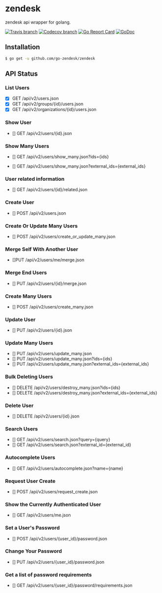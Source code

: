 # zendesk

zendesk api wrapper for golang.

[![Travis branch](https://img.shields.io/travis/go-zendesk/zendesk/master.svg)](https://travis-ci.org/go-zendesk/zendesk)
[![Codecov branch](https://img.shields.io/codecov/c/github/go-zendesk/zendesk/master.svg)](https://codecov.io/gh/go-zendesk/zendesk)
[![Go Report Card](https://goreportcard.com/badge/github.com/go-zendesk/zendesk)](https://goreportcard.com/report/github.com/go-zendesk/zendesk)
[![GoDoc](https://godoc.org/github.com/go-zendesk/zendesk?status.svg)](https://godoc.org/github.com/go-zendesk/zendesk)

## Installation

```bash
$ go get -u github.com/go-zendesk/zendesk
```

## API Status

### List Users
- [x] GET /api/v2/users.json
- [x] GET /api/v2/groups/{id}/users.json
- [x] GET /api/v2/organizations/{id}/users.json

### Show User
- [] GET /api/v2/users/{id}.json

### Show Many Users
- [] GET /api/v2/users/show_many.json?ids={ids}

- [] GET /api/v2/users/show_many.json?external_ids={external_ids}

### User related information
- [] GET /api/v2/users/{id}/related.json

### Create User
- [] POST /api/v2/users.json

### Create Or Update Many Users
- [] POST /api/v2/users/create_or_update_many.json

### Merge Self With Another User
- []PUT /api/v2/users/me/merge.json

### Merge End Users
- [] PUT /api/v2/users/{id}/merge.json

### Create Many Users
- [] POST /api/v2/users/create_many.json

### Update User
- [] PUT /api/v2/users/{id}.json

### Update Many Users
- [] PUT /api/v2/users/update_many.json
- [] PUT /api/v2/users/update_many.json?ids={ids}
- [] PUT /api/v2/users/update_many.json?external_ids={external_ids}

### Bulk Deleting Users
- [] DELETE /api/v2/users/destroy_many.json?ids={ids}
- [] DELETE /api/v2/users/destroy_many.json?external_ids={external_ids}

### Delete User
- [] DELETE /api/v2/users/{id}.json

### Search Users
- [] GET /api/v2/users/search.json?query={query}
- [] GET /api/v2/users/search.json?external_id={external_id}

### Autocomplete Users
- [] GET /api/v2/users/autocomplete.json?name={name}

### Request User Create
- [] POST /api/v2/users/request_create.json

### Show the Currently Authenticated User
- [] GET /api/v2/users/me.json

### Set a User's Password
- [] POST /api/v2/users/{user_id}/password.json

### Change Your Password
- [] PUT /api/v2/users/{user_id}/password.json

### Get a list of password requirements
- [] GET /api/v2/users/{user_id}/password/requirements.json
